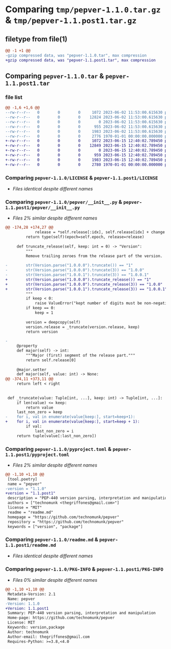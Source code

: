 # Comparing `tmp/pepver-1.1.0.tar.gz` & `tmp/pepver-1.1.post1.tar.gz`

## filetype from file(1)

```diff
@@ -1 +1 @@
-gzip compressed data, was "pepver-1.1.0.tar", max compression
+gzip compressed data, was "pepver-1.1.post1.tar", max compression
```

## Comparing `pepver-1.1.0.tar` & `pepver-1.1.post1.tar`

### file list

```diff
@@ -1,6 +1,6 @@
--rw-r--r--   0        0        0     1072 2023-06-02 11:53:00.615630 pepver-1.1.0/LICENSE
--rw-r--r--   0        0        0    12824 2023-06-02 11:53:00.615630 pepver-1.1.0/pepver/__init__.py
--rw-r--r--   0        0        0        0 2023-06-02 11:53:00.615630 pepver-1.1.0/pepver/py.typed
--rw-r--r--   0        0        0      955 2023-06-02 11:53:00.615630 pepver-1.1.0/pyproject.toml
--rw-r--r--   0        0        0     1983 2023-06-02 11:53:00.615630 pepver-1.1.0/readme.md
--rw-r--r--   0        0        0     2776 1970-01-01 00:00:00.000000 pepver-1.1.0/PKG-INFO
+-rw-r--r--   0        0        0     1072 2023-06-15 12:40:02.789450 pepver-1.1.post1/LICENSE
+-rw-r--r--   0        0        0    12849 2023-06-15 12:40:02.789450 pepver-1.1.post1/pepver/__init__.py
+-rw-r--r--   0        0        0        0 2023-06-15 12:40:02.789450 pepver-1.1.post1/pepver/py.typed
+-rw-r--r--   0        0        0      959 2023-06-15 12:40:02.789450 pepver-1.1.post1/pyproject.toml
+-rw-r--r--   0        0        0     1983 2023-06-15 12:40:02.789450 pepver-1.1.post1/readme.md
+-rw-r--r--   0        0        0     2780 1970-01-01 00:00:00.000000 pepver-1.1.post1/PKG-INFO
```

### Comparing `pepver-1.1.0/LICENSE` & `pepver-1.1.post1/LICENSE`

 * *Files identical despite different names*

### Comparing `pepver-1.1.0/pepver/__init__.py` & `pepver-1.1.post1/pepver/__init__.py`

 * *Files 2% similar despite different names*

```diff
@@ -174,28 +174,27 @@
             release = *self.release[:idx], self.release[idx] + change
         return type(self)(epoch=self.epoch, release=release)
 
     def truncate_release(self, keep: int = 0) -> "Version":
         """
         Remove trailing zeroes from the release part of the version.
 
-        str(Version.parse("1.0.0.0").truncate()) == "1"
-        str(Version.parse("1.0.0.0").truncate(3)) == "1.0.0"
-        str(Version.parse("1.0.0.1").truncate(3)) == "1.0.0.1"
+        str(Version.parse("1.0.0.0").truncate_release()) == "1"
+        str(Version.parse("1.0.0.0").truncate_release(3)) == "1.0.0"
+        str(Version.parse("1.0.0.1").truncate_release(3)) == "1.0.0.1"
         """
         if keep < 0:
             raise ValueError("kept number of digits must be non-negative")
         if keep == 0:
             keep = 1
 
         version = deepcopy(self)
         version.release = _truncate(version.release, keep)
         return version
 
-
     @property
     def major(self) -> int:
         """Major (first) segment of the release part."""
         return self.release[0]
 
     @major.setter
     def major(self, value: int) -> None:
@@ -374,11 +373,11 @@
     return left < right
 
 
 def _truncate(value: Tuple[int, ...], keep: int) -> Tuple[int, ...]:
     if len(value) <= keep:
         return value
     last_non_zero = keep
-    for i, val in enumerate(value[keep:], start=keep+1):
+    for i, val in enumerate(value[keep:], start=keep + 1):
         if val:
             last_non_zero = i
     return tuple(value[:last_non_zero])
```

### Comparing `pepver-1.1.0/pyproject.toml` & `pepver-1.1.post1/pyproject.toml`

 * *Files 2% similar despite different names*

```diff
@@ -1,10 +1,10 @@
 [tool.poetry]
 name = "pepver"
-version = "1.1.0"
+version = "1.1.post1"
 description = "PEP-440 version parsing, interpretation and manipulation"
 authors = ["technomunk <thegriffones@gmail.com>"]
 license = "MIT"
 readme = "readme.md"
 homepage = "https://github.com/technomunk/pepver"
 repository = "https://github.com/technomunk/pepver"
 keywords = ["version", "package"]
```

### Comparing `pepver-1.1.0/readme.md` & `pepver-1.1.post1/readme.md`

 * *Files identical despite different names*

### Comparing `pepver-1.1.0/PKG-INFO` & `pepver-1.1.post1/PKG-INFO`

 * *Files 0% similar despite different names*

```diff
@@ -1,10 +1,10 @@
 Metadata-Version: 2.1
 Name: pepver
-Version: 1.1.0
+Version: 1.1.post1
 Summary: PEP-440 version parsing, interpretation and manipulation
 Home-page: https://github.com/technomunk/pepver
 License: MIT
 Keywords: version,package
 Author: technomunk
 Author-email: thegriffones@gmail.com
 Requires-Python: >=3.8,<4.0
```

